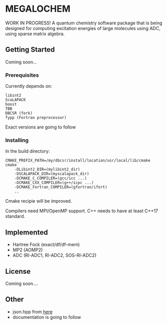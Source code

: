 # MEGALOCHEM

WORK IN PROGRESS!
A quantum chemistry software package that is being designed for computing excitation energies of large molecules using ADC, using sparse matrix algebra. 

## Getting Started

Coming soon...

### Prerequisites

Currently depends on:

```
libint2
ScaLAPACK
boost 
TBB
DBCSR (fork)
fypp (Fortran preprocessor)
```
Exact versions are going to follow

### Installing

In the build directory:

```
CMAKE_PREFIX_PATH=/my/dbcsr/install/location/usr/local/lib/cmake
cmake 
    -DLibint2_DIR=(mylibint2_dir) 
    -DSCALAPACK_DIR=(myscalapack_dir)  
    -DCMAKE_C_COMPILER=(gcc/icc ...) 
    -DCMAKE_CXX_COMPILER=(g++/icpc ...)
    -DCMAKE_Fortran_COMPILER=(gfortran/ifort) 
    ..
```

Cmake recipie will be improved.

Compilers need MPI/OpenMP support. C++ needs to have at least C++17 standard.

## Implemented

* Hartree Fock (exact/df/df-mem)
* MP2 (AOMP2)
* ADC (RI-ADC1, RI-ADC2, SOS-RI-ADC2)

## License

Coming soon....

## Other

* json.hpp from [here](https://github.com/nlohmann/json)
* documentation is going to follow
